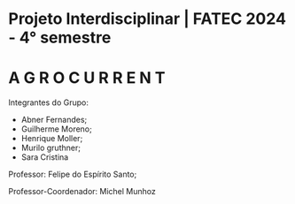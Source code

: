Projeto Interdisciplinar | FATEC 2024 - 4° semestre
===========================
  A G R O   C U R R E N T 
===========================

Integrantes do Grupo:
- Abner Fernandes;
- Guilherme Moreno;
- Henrique Moller;
- Murilo gruthner;
- Sara Cristina

Professor: Felipe do Espírito Santo;

Professor-Coordenador: Michel Munhoz
